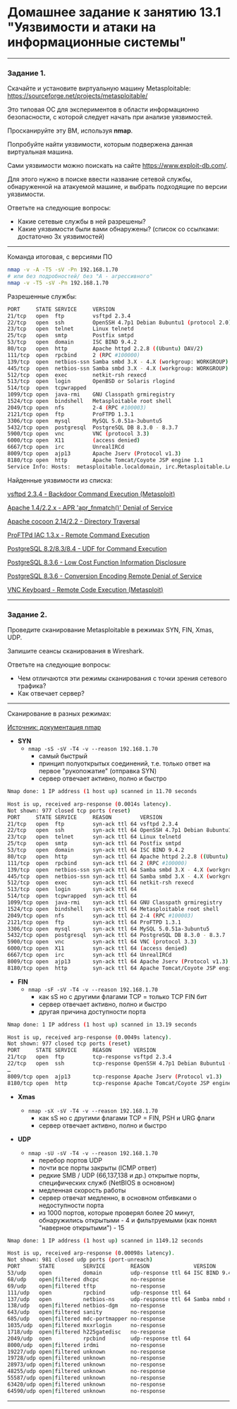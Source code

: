 # Домашнее задание к занятию 13.1 "Уязвимости и атаки на информационные системы"

------

### Задание 1.

Скачайте и установите виртуальную машину Metasploitable: https://sourceforge.net/projects/metasploitable/

Это типовая ОС для экспериментов в области информационно безопасности, с которой следует начать при анализе уязвимостей.

Просканируйте эту ВМ, используя **nmap**.

Попробуйте найти уязвимости, которым подвержена данная виртуальная машина.

Сами уязвимости можно поискать на сайте https://www.exploit-db.com/.

Для этого нужно в поиске ввести название сетевой службы, обнаруженной на атакуемой машине, и выбрать подходящие по версии уязвимости.

Ответьте на следующие вопросы:

- Какие сетевые службы в ней разрешены?
- Какие уязвимости были вами обнаружены? (список со ссылками: достаточно 3х уязвимостей)


---

Команда итоговая, с версиями ПО
```sh
nmap -v -A -T5 -sV -Pn 192.168.1.70
# или без подробностей/ без "A - агрессивного"
nmap -v -T5 -sV -Pn 192.168.1.70
```

Разрешенные службы: 
```sh
PORT     STATE SERVICE     VERSION
21/tcp   open  ftp         vsftpd 2.3.4
22/tcp   open  ssh         OpenSSH 4.7p1 Debian 8ubuntu1 (protocol 2.0)
23/tcp   open  telnet      Linux telnetd
25/tcp   open  smtp        Postfix smtpd
53/tcp   open  domain      ISC BIND 9.4.2
80/tcp   open  http        Apache httpd 2.2.8 ((Ubuntu) DAV/2)
111/tcp  open  rpcbind     2 (RPC #100000)
139/tcp  open  netbios-ssn Samba smbd 3.X - 4.X (workgroup: WORKGROUP)
445/tcp  open  netbios-ssn Samba smbd 3.X - 4.X (workgroup: WORKGROUP)
512/tcp  open  exec        netkit-rsh rexecd
513/tcp  open  login       OpenBSD or Solaris rlogind
514/tcp  open  tcpwrapped
1099/tcp open  java-rmi    GNU Classpath grmiregistry
1524/tcp open  bindshell   Metasploitable root shell
2049/tcp open  nfs         2-4 (RPC #100003)
2121/tcp open  ftp         ProFTPD 1.3.1
3306/tcp open  mysql       MySQL 5.0.51a-3ubuntu5
5432/tcp open  postgresql  PostgreSQL DB 8.3.0 - 8.3.7
5900/tcp open  vnc         VNC (protocol 3.3)
6000/tcp open  X11         (access denied)
6667/tcp open  irc         UnrealIRCd
8009/tcp open  ajp13       Apache Jserv (Protocol v1.3)
8180/tcp open  http        Apache Tomcat/Coyote JSP engine 1.1
Service Info: Hosts:  metasploitable.localdomain, irc.Metasploitable.LAN; OSs: Unix, Linux; CPE: cpe:/o:linux:linux_kernel
```


Найденные уязвимости из списка: 

[vsftpd 2.3.4 - Backdoor Command Execution (Metasploit)](https://www.exploit-db.com/exploits/17491)

[Apache 1.4/2.2.x - APR 'apr_fnmatch()' Denial of Service](https://www.exploit-db.com/exploits/35738)

[Apache cocoon 2.14/2.2 - Directory Traversal](https://www.exploit-db.com/exploits/23282)

[ProFTPd IAC 1.3.x - Remote Command Execution](https://www.exploit-db.com/exploits/15449)

[PostgreSQL 8.2/8.3/8.4 - UDF for Command Execution](https://www.exploit-db.com/exploits/7855)

[PostgreSQL 8.3.6 - Low Cost Function Information Disclosure](https://www.exploit-db.com/exploits/32847)

[PostgreSQL 8.3.6 - Conversion Encoding Remote Denial of Service](https://www.exploit-db.com/exploits/32849)

[VNC Keyboard - Remote Code Execution (Metasploit)](https://www.exploit-db.com/exploits/37598)


---


### Задание 2.

Проведите сканирование Metasploitable в режимах SYN, FIN, Xmas, UDP.

Запишите сеансы сканирования в Wireshark.

Ответьте на следующие вопросы:

- Чем отличаются эти режимы сканирования с точки зрения сетевого трафика?
- Как отвечает сервер?

---

Сканирование в разных режимах: 

[Источник: документация nmap](https://nmap.org/man/ru/man-port-scanning-techniques.html)


- **SYN**
  - `nmap -sS -sV -T4 -v --reason 192.168.1.70`
    - самый быстрый
  	- принцип полуоткрытых соединений, т.е. только ответ на первое "рукопожатие" (отправка SYN)
  	- сервер отвечает активно, полно и быстро
```sh
Nmap done: 1 IP address (1 host up) scanned in 11.70 seconds

Host is up, received arp-response (0.0014s latency).
Not shown: 977 closed tcp ports (reset)
PORT     STATE SERVICE     REASON         VERSION
21/tcp   open  ftp         syn-ack ttl 64 vsftpd 2.3.4
22/tcp   open  ssh         syn-ack ttl 64 OpenSSH 4.7p1 Debian 8ubuntu1 (protocol 2.0)
23/tcp   open  telnet      syn-ack ttl 64 Linux telnetd
25/tcp   open  smtp        syn-ack ttl 64 Postfix smtpd
53/tcp   open  domain      syn-ack ttl 64 ISC BIND 9.4.2
80/tcp   open  http        syn-ack ttl 64 Apache httpd 2.2.8 ((Ubuntu) DAV/2)
111/tcp  open  rpcbind     syn-ack ttl 64 2 (RPC #100000)
139/tcp  open  netbios-ssn syn-ack ttl 64 Samba smbd 3.X - 4.X (workgroup: WORKGROUP)
445/tcp  open  netbios-ssn syn-ack ttl 64 Samba smbd 3.X - 4.X (workgroup: WORKGROUP)
512/tcp  open  exec        syn-ack ttl 64 netkit-rsh rexecd
513/tcp  open  login       syn-ack ttl 64
514/tcp  open  tcpwrapped  syn-ack ttl 64
1099/tcp open  java-rmi    syn-ack ttl 64 GNU Classpath grmiregistry
1524/tcp open  bindshell   syn-ack ttl 64 Metasploitable root shell
2049/tcp open  nfs         syn-ack ttl 64 2-4 (RPC #100003)
2121/tcp open  ftp         syn-ack ttl 64 ProFTPD 1.3.1
3306/tcp open  mysql       syn-ack ttl 64 MySQL 5.0.51a-3ubuntu5
5432/tcp open  postgresql  syn-ack ttl 64 PostgreSQL DB 8.3.0 - 8.3.7
5900/tcp open  vnc         syn-ack ttl 64 VNC (protocol 3.3)
6000/tcp open  X11         syn-ack ttl 64 (access denied)
6667/tcp open  irc         syn-ack ttl 64 UnrealIRCd
8009/tcp open  ajp13       syn-ack ttl 64 Apache Jserv (Protocol v1.3)
8180/tcp open  http        syn-ack ttl 64 Apache Tomcat/Coyote JSP engine 1.1
```

- **FIN**
  - `nmap -sF -sV -T4 -v --reason 192.168.1.70`
    - как sS но с другими флагами TCP = только TCP FIN бит
    - сервер отвечает активно, полно и быстро
    - другая причина доступности порта
```sh
Nmap done: 1 IP address (1 host up) scanned in 13.19 seconds

Host is up, received arp-response (0.0049s latency).
Not shown: 977 closed tcp ports (reset)
PORT     STATE SERVICE     REASON       VERSION
21/tcp   open  ftp         tcp-response vsftpd 2.3.4
22/tcp   open  ssh         tcp-response OpenSSH 4.7p1 Debian 8ubuntu1 (protocol 2.0)
…
8009/tcp open  ajp13       tcp-response Apache Jserv (Protocol v1.3)
8180/tcp open  http        tcp-response Apache Tomcat/Coyote JSP engine 1.1
```

- **Xmas**
  - `nmap -sX -sV -T4 -v --reason 192.168.1.70`
    - как sS но с другими флагами TCP = FIN, PSH и URG флаги
    - сервер отвечает активно, полно и быстро


- **UDP**
  - `nmap -sU -sV -T4 -v --reason 192.168.1.70`
    - перебор портов UDP 
    - почти все порты закрыты (ICMP ответ)
    - редкие SMB / UDP (66,137,138 и др.) открытые порты, специфических служб (NetBIOS в основном)
    - медленная скорость работы
    - сервер отвечат медленно, в основном отбивками о недоступности порта
    - из 1000 портов, которые проверял более 20 минут, обнаружились открытыми - 4 и фильтруемыми (как понял "наверное открытыми") - 15
```sh
Nmap done: 1 IP address (1 host up) scanned in 1149.12 seconds

Host is up, received arp-response (0.00098s latency).
Not shown: 981 closed udp ports (port-unreach)
PORT      STATE         SERVICE        REASON              VERSION
53/udp    open          domain         udp-response ttl 64 ISC BIND 9.4.2
68/udp    open|filtered dhcpc          no-response
69/udp    open|filtered tftp           no-response
111/udp   open          rpcbind        udp-response ttl 64
137/udp   open          netbios-ns     udp-response ttl 64 Samba nmbd netbios-ns (workgroup: WORKGROUP)
138/udp   open|filtered netbios-dgm    no-response
643/udp   open|filtered sanity         no-response
685/udp   open|filtered mdc-portmapper no-response
1035/udp  open|filtered mxxrlogin      no-response
1718/udp  open|filtered h225gatedisc   no-response
2049/udp  open          rpcbind        udp-response ttl 64
8000/udp  open|filtered irdmi          no-response
19227/udp open|filtered unknown        no-response
19728/udp open|filtered unknown        no-response
28973/udp open|filtered unknown        no-response
48255/udp open|filtered unknown        no-response
55587/udp open|filtered unknown        no-response
63420/udp open|filtered unknown        no-response
64590/udp open|filtered unknown        no-response
```

---

